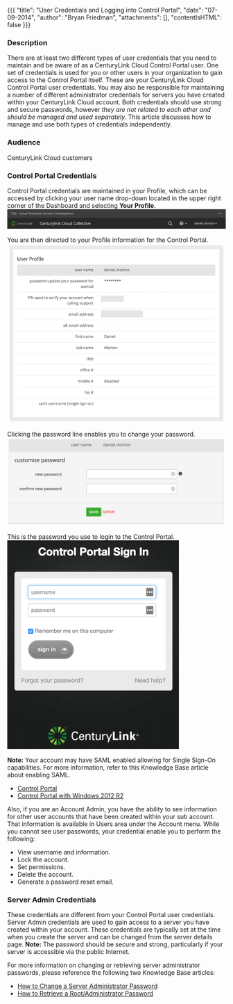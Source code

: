 {{{
  "title": "User Credentials and Logging into Control Portal",
  "date": "07-09-2014",
  "author": "Bryan Friedman",
  "attachments": [],
  "contentIsHTML": false
}}}

### Description
There are at least two different types of user credentials that you need to maintain and be aware of as a CenturyLink Cloud Control Portal user. One set of credentials is used for you or other users in your organization to gain access to the Control Portal itself. These are your CenturyLink Cloud Control Portal user credentials. You may also be responsible for maintaining a number of different administrator credentials for servers you have created within your CenturyLink Cloud account. Both credentials should use strong and secure passwords, however *they are not related to each other and should be managed and used separately.* This article discusses how to manage and use both types of credentials independently.

### Audience
CenturyLink Cloud customers

### Control Portal Credentials
Control Portal credentials are maintained in your Profile, which can be accessed by clicking your user name drop-down located in the upper right corner of the Dashboard and selecting **Your Profile**.
![Control Portal Header](../images/dashboard-header.png)

You are then directed to your Profile information for the Control Portal.
![Profile Page](../images/profile-info-page.png)

Clicking the password line enables you to change your password.
![Customize Password](../images/customize-password.png)

This is the password you use to login to the Control Portal.
![Control Portal Login](../images/control-portal-login.png)

**Note:** Your account may have SAML enabled allowing for Single Sign-On capabilities. For more information, refer to this Knowledge Base article about enabling SAML.
* [Control Portal](https://www.ctl.io/knowledge-base/control-portal/using-saml-for-single-sign-on-to-the-centurylink-platform-control-portal/)
* [Control Portal with Windows 2012 R2 ](https://www.ctl.io/knowledge-base/control-portal/using-saml-for-single-sign-on-to-the-centurylink-platform-control-portal-with-windows-2012r2/)

Also, if you are an Account Admin, you have the ability to see information for other user accounts that have been created within your sub account. That information is available in Users area under the Account menu. While you cannot see user passwords, your credential enable you to perform the following:
* View username and information.
* Lock the account.
* Set permissions.
* Delete the account.
* Generate a password reset email.

### Server Admin Credentials
These credentials are different from your Control Portal user credentials. Server Admin credentials are used to gain access to a server you have created within your account. These credentials are typically set at the time when you create the server and can be changed from the server details page. **Note:** The password should be secure and strong, particularly if your server is accessible via the public Internet.

For more information on changing or retrieving server administrator passwords, please reference the following two Knowledge Base articles:
* [How to Change a Server Administrator Password](https://www.ctl.io/knowledge-base/servers/how-to-change-a-server-administrator-password/)
* [How to Retrieve a Root/Administrator Password](https://www.ctl.io/knowledge-base/servers/how-to-retrieve-rootadministrator-password/)
